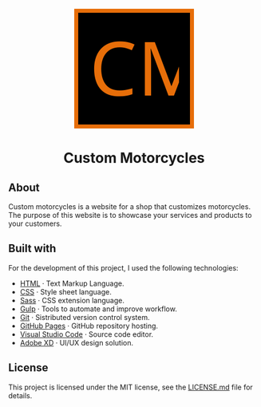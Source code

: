<p align="center" >
  <img src="./public/src/img/svg/icons/favicon.svg" />
</p>
<h1 align="center">Custom Motorcycles</h1>

## About

Custom motorcycles is a website for a shop that customizes motorcycles. The purpose of this website is to showcase your services and products to your customers.

## Built with

For the development of this project, I used the following technologies:

- [HTML](https://www.w3schools.com/html/default.asp) · Text Markup Language.
- [CSS](https://www.w3schools.com/css/) · Style sheet language.
- [Sass](https://sass-lang.com/) · CSS extension language.
- [Gulp](https://gulpjs.com/) · Tools to automate and improve workflow.
- [Git](https://git-scm.com/) · Sistributed version control system.
- [GitHub Pages](https://pages.github.com/) · GitHub repository hosting.
- [Visual Studio Code](https://code.visualstudio.com/) · Source code editor.
- [Adobe XD](https://www.adobe.com/br/products/xd.html) · UI/UX design solution.

## License

This project is licensed under the MIT license, see the [LICENSE.md](https://github.com/JefersonLucas/portfolio/blob/master/LICENSE.md) file for details.
